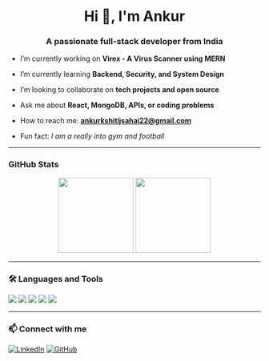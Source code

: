 <h1 align="center">Hi 👋, I'm Ankur</h1>
<h3 align="center">A passionate full-stack developer from India</h3>

- I’m currently working on **Virex - A Virus Scanner using MERN**

- I’m currently learning **Backend, Security, and System Design**

- I’m looking to collaborate on **tech projects and open source**

- Ask me about **React, MongoDB, APIs, or coding problems**

- How to reach me: **ankurkshitijsahai22@gmail.com**

- Fun fact: *I am a really into gym and football*

---

### GitHub Stats

<p align="center">
  <img src="https://github-readme-stats.vercel.app/api?username=AnkurDev&show_icons=true&theme=dark" height="150"/>
  <img src="https://github-readme-streak-stats.herokuapp.com/?user=AnkurDev&theme=dark" height="150"/>
</p>

---

### 🛠️ Languages and Tools

<p>
  <img src="https://img.shields.io/badge/Code-C++-blue?style=flat-square&logo=cplusplus" />
  <img src="https://img.shields.io/badge/React-20232A?style=flat-square&logo=react&logoColor=61DAFB" />
  <img src="https://img.shields.io/badge/MongoDB-4EA94B?style=flat-square&logo=mongodb&logoColor=white" />
  <img src="https://img.shields.io/badge/Node.js-339933?style=flat-square&logo=nodedotjs&logoColor=white" />
  <img src="https://img.shields.io/badge/Express.js-000000?style=flat-square&logo=express&logoColor=white" />
</p>

---

### 📫 Connect with me

[![LinkedIn](https://img.shields.io/badge/LinkedIn-blue?logo=linkedin&style=flat-square)]([[https://linkedin.com/in/yourusername](https://www.linkedin.com/in/ankur-kshitij-sahai-b27203257/)](https://www.linkedin.com/in/ankur-kshitij-sahai-b27203257/))
[![GitHub](https://img.shields.io/badge/GitHub-black?logo=github&style=flat-square)]([https://github.com/AnkurDev](https://github.com/A-Kshitij-S))
